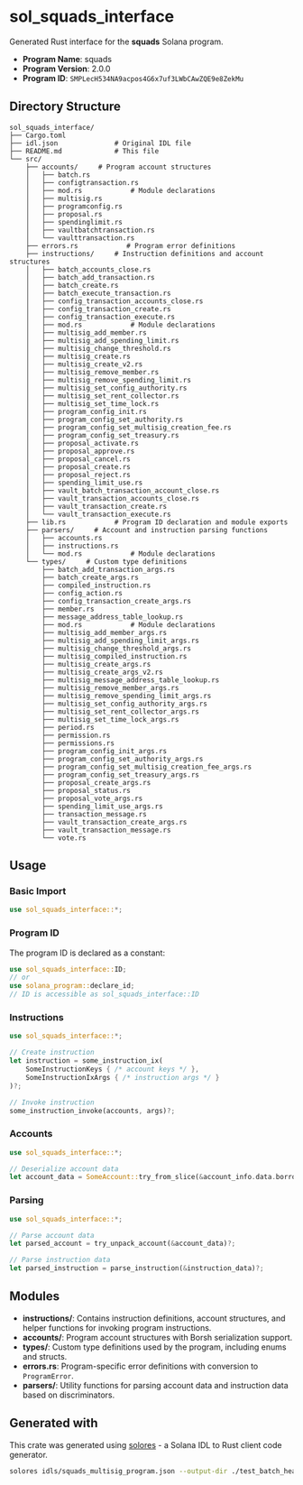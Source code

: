 # sol_squads_interface

Generated Rust interface for the **squads** Solana program.

- **Program Name**: squads
- **Program Version**: 2.0.0
- **Program ID**: `SMPLecH534NA9acpos4G6x7uf3LWbCAwZQE9e8ZekMu`

## Directory Structure

```
sol_squads_interface/ 
├── Cargo.toml
├── idl.json              # Original IDL file
├── README.md             # This file
└── src/
    ├── accounts/     # Program account structures
    │   ├── batch.rs
    │   ├── configtransaction.rs
    │   ├── mod.rs            # Module declarations
    │   ├── multisig.rs
    │   ├── programconfig.rs
    │   ├── proposal.rs
    │   ├── spendinglimit.rs
    │   ├── vaultbatchtransaction.rs
    │   └── vaulttransaction.rs
    ├── errors.rs            # Program error definitions
    ├── instructions/     # Instruction definitions and account structures
    │   ├── batch_accounts_close.rs
    │   ├── batch_add_transaction.rs
    │   ├── batch_create.rs
    │   ├── batch_execute_transaction.rs
    │   ├── config_transaction_accounts_close.rs
    │   ├── config_transaction_create.rs
    │   ├── config_transaction_execute.rs
    │   ├── mod.rs            # Module declarations
    │   ├── multisig_add_member.rs
    │   ├── multisig_add_spending_limit.rs
    │   ├── multisig_change_threshold.rs
    │   ├── multisig_create.rs
    │   ├── multisig_create_v2.rs
    │   ├── multisig_remove_member.rs
    │   ├── multisig_remove_spending_limit.rs
    │   ├── multisig_set_config_authority.rs
    │   ├── multisig_set_rent_collector.rs
    │   ├── multisig_set_time_lock.rs
    │   ├── program_config_init.rs
    │   ├── program_config_set_authority.rs
    │   ├── program_config_set_multisig_creation_fee.rs
    │   ├── program_config_set_treasury.rs
    │   ├── proposal_activate.rs
    │   ├── proposal_approve.rs
    │   ├── proposal_cancel.rs
    │   ├── proposal_create.rs
    │   ├── proposal_reject.rs
    │   ├── spending_limit_use.rs
    │   ├── vault_batch_transaction_account_close.rs
    │   ├── vault_transaction_accounts_close.rs
    │   ├── vault_transaction_create.rs
    │   └── vault_transaction_execute.rs
    ├── lib.rs            # Program ID declaration and module exports
    ├── parsers/     # Account and instruction parsing functions
    │   ├── accounts.rs
    │   ├── instructions.rs
    │   └── mod.rs            # Module declarations
    └── types/     # Custom type definitions
        ├── batch_add_transaction_args.rs
        ├── batch_create_args.rs
        ├── compiled_instruction.rs
        ├── config_action.rs
        ├── config_transaction_create_args.rs
        ├── member.rs
        ├── message_address_table_lookup.rs
        ├── mod.rs            # Module declarations
        ├── multisig_add_member_args.rs
        ├── multisig_add_spending_limit_args.rs
        ├── multisig_change_threshold_args.rs
        ├── multisig_compiled_instruction.rs
        ├── multisig_create_args.rs
        ├── multisig_create_args_v2.rs
        ├── multisig_message_address_table_lookup.rs
        ├── multisig_remove_member_args.rs
        ├── multisig_remove_spending_limit_args.rs
        ├── multisig_set_config_authority_args.rs
        ├── multisig_set_rent_collector_args.rs
        ├── multisig_set_time_lock_args.rs
        ├── period.rs
        ├── permission.rs
        ├── permissions.rs
        ├── program_config_init_args.rs
        ├── program_config_set_authority_args.rs
        ├── program_config_set_multisig_creation_fee_args.rs
        ├── program_config_set_treasury_args.rs
        ├── proposal_create_args.rs
        ├── proposal_status.rs
        ├── proposal_vote_args.rs
        ├── spending_limit_use_args.rs
        ├── transaction_message.rs
        ├── vault_transaction_create_args.rs
        ├── vault_transaction_message.rs
        └── vote.rs

```

## Usage

### Basic Import

```rust
use sol_squads_interface::*;
```

### Program ID

The program ID is declared as a constant:

```rust
use sol_squads_interface::ID;
// or
use solana_program::declare_id;
// ID is accessible as sol_squads_interface::ID
```


### Instructions

```rust
use sol_squads_interface::*;

// Create instruction
let instruction = some_instruction_ix(
    SomeInstructionKeys { /* account keys */ },
    SomeInstructionIxArgs { /* instruction args */ }
)?;

// Invoke instruction  
some_instruction_invoke(accounts, args)?;
```

### Accounts

```rust
use sol_squads_interface::*;

// Deserialize account data
let account_data = SomeAccount::try_from_slice(&account_info.data.borrow())?;
```

### Parsing

```rust
use sol_squads_interface::*;

// Parse account data
let parsed_account = try_unpack_account(&account_data)?;

// Parse instruction data  
let parsed_instruction = parse_instruction(&instruction_data)?;
```

## Modules

- **instructions/**: Contains instruction definitions, account structures, and helper functions for invoking program instructions.
- **accounts/**: Program account structures with Borsh serialization support.
- **types/**: Custom type definitions used by the program, including enums and structs.
- **errors.rs**: Program-specific error definitions with conversion to `ProgramError`.
- **parsers/**: Utility functions for parsing account data and instruction data based on discriminators.

## Generated with

This crate was generated using [solores](https://github.com/cpkt9762/solores) - a Solana IDL to Rust client code generator.

```bash
solores idls/squads_multisig_program.json --output-dir ./test_batch_headers/sol_squads_interface --output-crate-name sol_squads_interface
```
